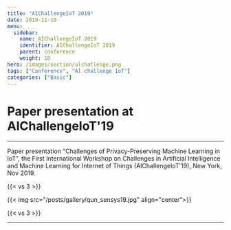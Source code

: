```yaml
---
title: "AIChallengeIoT 2019"
date: 2019-11-10
menu:
  sidebar:
    name: AIChallengeIoT 2019
    identifier: AIChallengeIoT 2019
    parent: conference
    weight: 10
hero: /images/section/alchallenge.png
tags: ["Conference", "Al challenge IoT"]
categories: ["Basic"]
---
```

# Paper presentation at AIChallengeIoT'19

---

Paper presentation “Challenges of Privacy-Preserving Machine Learning in IoT”, the First International Workshop on Challenges in Artificial Intelligence and Machine Learning for Internet of Things (AIChallengeIoT'19), New York, Nov 2019.

{{< vs 3 >}}

{{< img src="/posts/gallery/qun_sensys19.jpg" align="center">}}

{{< vs 3 >}}

---
